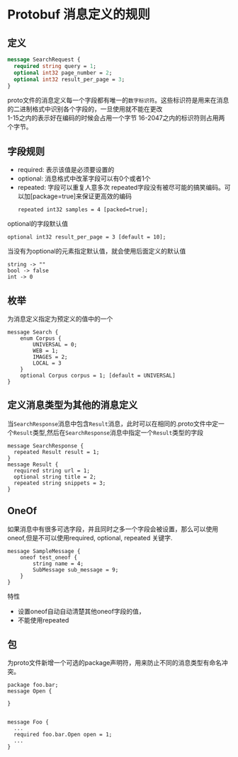 # Protobuf 消息定义的规则

## 定义
```proto
message SearchRequest {
  required string query = 1;
  optional int32 page_number = 2;
  optional int32 result_per_page = 3;
}
```

proto文件的消息定义每一个字段都有唯一的`数字标识符`。这些标识符是用来在消息的二进制格式中识别各个字段的，一旦使用就不能在更改  
1-15之内的表示好在编码的时候会占用一个字节 16-2047之内的标识符则占用两个字节。


## 字段规则  

- required: 表示该值是必须要设置的
- optional: 消息格式中改革字段可以有0个或者1个
- repeated: 字段可以重复人意多次
  repeated字段没有被尽可能的搞笑编码。可以加[package=true]来保证更高效的编码
  ```
  repeated int32 samples = 4 [packed=true];
  ```

optional的字段默认值
```
optional int32 result_per_page = 3 [default = 10];
```
当没有为optional的元素指定默认值，就会使用后面定义的默认值  
```
string -> ""  
bool -> false  
int -> 0 
``` 

## 枚举
为消息定义指定为预定义的值中的一个

```
message Search {
    enum Corpus {
        UNIVERSAL = 0;
        WEB = 1;
        IMAGES = 2;
        LOCAL = 3
    }
    optional Corpus corpus = 1; [default = UNIVERSAL]
}
```

## 定义消息类型为其他的消息定义

当`SearchResponse`消息中包含`Result`消息，此时可以在相同的.proto文件中定一个`Result`类型,然后在`SearchResponse`消息中指定一个`Result`类型的字段
```
message SearchResponse {
  repeated Result result = 1;
}
message Result {
  required string url = 1;
  optional string title = 2;
  repeated string snippets = 3;
}
```

## OneOf

如果消息中有很多可选字段，并且同时之多一个字段会被设置，那么可以使用oneof,但是不可以使用required, optional, repeated 关键字.

```
message SampleMessage {
    oneof test_oneof {
        string name = 4;
        SubMessage sub_message = 9;
    }
}
```
特性 
- 设置oneof自动自动清楚其他oneof字段的值，
- 不能使用repeated

## 包
为proto文件新增一个可选的package声明符，用来防止不同的消息类型有命名冲突。

```
package foo.bar;
message Open { 

}


message Foo {
  ...
  required foo.bar.Open open = 1;
  ...
}
```